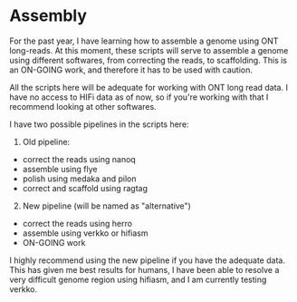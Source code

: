 # Assembly
For the past year, I have learning how to assemble a genome using ONT long-reads. At this moment, these scripts will serve to assemble a genome using different softwares, from correcting the reads, to scaffolding. This is an ON-GOING work, and therefore it has to be used with caution. 

All the scripts here will be adequate for working with ONT long read data. I have no access to HIFi data as of now, so if you're working with that I recommend looking at other softwares. 

I have two possible pipelines in the scripts here:
1) Old pipeline:
- correct the reads using nanoq
- assemble using flye
- polish using medaka and pilon
- correct and scaffold using ragtag

2) New pipeline (will be named as "alternative")
- correct the reads using herro
- assemble using verkko or hifiasm
- ON-GOING work

I highly recommend using the new pipeline if you have the adequate data. This has given me best results for humans, I have been able to resolve a very difficult genome region using hifiasm, and I am currently testing verkko.
